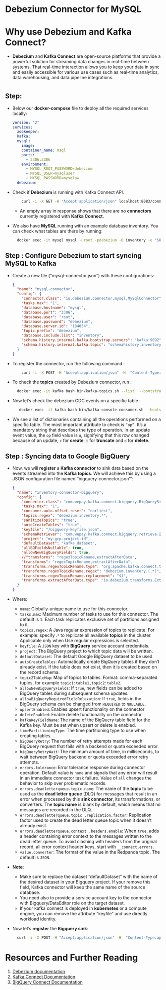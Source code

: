 # Debezium Connector for MySQL

# Why use Debezium and Kafka Connect?

- **Debezium** and **Kafka Connect** are open-source platforms that provide a powerful solution for streaming data changes in real-time between systems. That real-time interaction allows you to keep your data in sync and easily accessible for various use cases such as real-time analytics, data warehousing, and data pipeline integrations.

# 

## Step:

- Below our **docker-compose** file to deploy all the required services locally:
  ```yml
  version: "2"
  services:
    zookeeper:
    kafka:
    mysql:
      image:
      container_name: msql
      ports:
        - 3306:3306
      environment:
        - MYSQL_ROOT_PASSWORD=debezium
        - MYSQL_USER=mysqluser
        - MYSQL_PASSWORD=mysqlpw
    debezium:
  ```
- Check if **Debezium** is running with Kafka Connect API.

  ```sh
      curl -i -X GET -H "Accept:application/json" localhost:8083/connectors
  ```

  - An empty array in response shows that there are no **connectors** currently registered with **Kafka Connect**.

- We also have **MySQL** running with an example database inventory. You can check what tables are there by running:
  ```sh
    docker exec -it mysql mysql -uroot -pdebezium -D inventory -e "SHOW TABLES;"
  ```

## Step : Configure Debezium to start syncing MySQL to Kafka

- Create a new file (“mysql-connector.json”) with these configurations:
  ```json
  {
    "name": "mysql-connector",
    "config": {
      "connector.class": "io.debezium.connector.mysql.MySqlConnector",
      "tasks.max": "1",
      "database.hostname": "mysql",
      "database.port": "3306",
      "database.user": "root",
      "database.password": "debezium",
      "database.server.id": "184054",
      "topic.prefix": "debezium",
      "database.include.list": "inventory",
      "schema.history.internal.kafka.bootstrap.servers": "kafka:9092",
      "schema.history.internal.kafka.topic": "schemahistory.inventory"
    }
  }
  ```
- To register the connector, run the following command :
  ```sh
      curl -i -X POST -H "Accept:application/json" -H  "Content-Type:application/json" http://localhost:8083/connectors/ -d @mysql-connector.json
  ```
- To check the **topics** created by Debezium connector, run :
  ```sh
    docker exec -it kafka bash bin/kafka-topics.sh --list  --bootstrap-server kafka:9092
  ```
- Now let’s check the debezium CDC events on a specific table :
  ```sh
     docker exec -it kafka bash bin/kafka-console-consumer.sh --bootstrap-server kafka:9092 --topic debezium.inventory.addresses --from-beginning
  ```
- We see a list of dictionaries containing all the operations performed on a specific table. The most important attribute to check is `“op”`. It’s a mandatory string that describes the type of operation. In an update event value, the `op` field value is `u`, signifying that this row changed because of an update, `c` for **create**, `t` for **truncate** and `d` for **delete**.

## Step : Syncing data to Google BigQuery

- Now, we will **register** a **Kafka connector** to sink data based on the events streamed into the **Kafka topics**. We will achieve this by using a JSON configuration file named “bigquery-connector.json’”:
  ```json
  {
    "name": "inventory-connector-bigquery",
    "config": {
      "connector.class": "com.wepay.kafka.connect.bigquery.BigQuerySinkConnector",
      "tasks.max": "1",
      "consumer.auto.offset.reset": "earliest",
      "topics.regex": "debezium.inventory.*",
      "sanitizeTopics": "true",
      "autoCreateTables": "true",
      "keyfile": "/bigquery-keyfile.json",
      "schemaRetriever": "com.wepay.kafka.connect.bigquery.retrieve.IdentitySchemaRetriever",
      "project": "my-gcp-project-id",
      "defaultDataset": "kafka_dataset",
      "allBQFieldsNullable": true,
      "allowNewBigQueryFields": true,
      //"transforms": "regexTopicRename,extractAfterData",
      "transforms": "regexTopicRename,extractAfterData",
      "transforms.regexTopicRename.type": "org.apache.kafka.connect.transforms.RegexRouter",
      "transforms.regexTopicRename.regex": "debezium.inventory.(.*)",
      "transforms.regexTopicRename.replacement": "$1",
      "transforms.extractAfterData.type": "io.debezium.transforms.ExtractNewRecordState"
    }
  }
  ```
- Where:

  - `name`: Globally-unique name to use for this connector.
  - `tasks.max`: Maximum number of tasks to use for this connector. The default is `1`. Each task replicates exclusive set of partitions assigned to it.
  - `topics.regex`: A Java regular expression of topics to replicate. For example: specify .`*` to replicate all available **topics** in the cluster. Applicable only when Use regular expressions is selected.
  - `keyfile`: A `JSON` key with **BigQuery** service account credentials.
  - `project`: The BigQuery project to which topic data will be written.
  - `defaultDataset`: The default Google BigQuery dataset to be used.
  - `autoCreateTables`: Automatically create BigQuery tables if they don’t already exist. If the table does not exist, then it is created based on the record schema.
  - `topic2TableMap`: Map of topics to tables. Format: comma-separated tuples, for example `topic1:table1,topic2:table2`.
  - `allowNewBigQueryFields`: If `true`, new fields can be added to BigQuery tables during subsequent schema updates.
  - `allowBigQueryRequiredFieldRelaxation`: If `true`, fields in the BigQuery schema can be changed from `REQUIRED` to `NULLABLE`.
  - `upsertEnabled`: Enables upsert functionality on the connector
  - `deleteEnabled`: Enable delete functionality on the connector.
  - `kafkaKeyFieldName`: The name of the BigQuery table field for the Kafka key. Must be set when upsert or delete is enabled.
  - `timePartitioningType`: The time partitioning type to use when creating tables.
  - `bigQueryRetry`: The number of retry attempts made for each BigQuery request that fails with a backend or quota exceeded error.
  - `bigQueryRetryWait`: The minimum amount of time, in milliseconds, to wait between BigQuery backend or quota exceeded error retry attempts.
  - `errors.tolerance`: Error tolerance response during connector operation. Default value is `none` and signals that any error will result in an immediate connector task failure. Value of `all` changes the behavior to skip over problematic records.
  - `errors.deadletterqueue.topic.name`: The name of the **topic** to be used as the **dead letter queue** (DLQ) for messages that result in an error when processed by this **sink connector**, its transformations, or converters. The **topic name** is blank by default, which means that no messages are recorded in the DLQ.
  - `errors.deadletterqueue.topic .replication.factor`: Replication factor used to create the dead letter queue topic when it doesn’t already exist.
  - `errors.deadletterqueue.context .headers.enable`: When `true`, adds a header containing error context to the messages written to the dead letter queue. To avoid clashing with headers from the original record, all error context header keys, start with `__connect.errors`.
  - `value.converter`: The format of the value in the Redpanda topic. The default is `JSON`.

- **Note**:

  - Make sure to replace the dataset “defaultDataset” with the name of the desired dataset in your Bigquery project. If your remove this field, Kafka connector will keep the same name of the source database.
  - You need also to provide a service account key to the connector with Bigquery/DataEditor role on the target dataset.
  - If your kafka connect is deployed in **kubernetes** or a compute engine, you can remove the attribute “keyfile” and use directly workload identity.

- Now let’s **register** the **Bigquery sink**:
  ```sh
    curl -i -X POST -H "Accept:application/json" -H  "Content-Type:application/json" http://localhost:8083/connectors/ -d @bigquery-connector.json
  ```

# Resources and Further Reading

1. [Debezium documentation](https://debezium.io/documentation/)
2. [Kafka Connect Documentation](https://docs.confluent.io/platform/current/connect/index.html)
3. [BigQuery Connect Documentation](https://docs.confluent.io/kafka-connectors/bigquery/current/overview.html)
